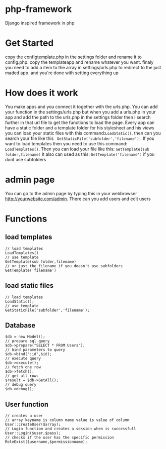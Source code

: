 # php-framework
Django inspired framework in php

# Get Started
copy the configtemplate.php in the settings folder and rename it to config.php.
copy the templateapp and rename whatever you want. finaly you need to add a item to the array in settings/urls.php to redirect to the just maded app.
and you're done with setting everything up

# How does it work
You make apps and you connect it together with the urls.php. You can add your function in the settings/urls.php but when you add a urls.php in your app and add the path to the urls.php in the settings folder
then i search further in that url file to get the functions to load the page.
Every app can have a static folder and a template folder for his stylesheet and his views
you can load your static files with this command:```LoadStatic()```. then can you search your file like this ``` GetStaticFile('subfolder','filename')``` . If you want to load templates then you need to use this command: 
``` LoadTemplates()```. Then you can load your file like this: ```GetTemplate(sub folder,filename)``` it also can used as this: ```GetTemplate('filename')``` if you dont use subfolders

# admin page
You can go to the admin page by typing this in your webbrowser http://yourwebsite.com/admin. There can you add users and edit users

# Functions

## load templates
```
// load templates
LoadTemplates()
// use template
GetTemplate(sub folder,filename)
// or just the filename if you doesn't use subfolders
GetTemplate('filename')
```
## load static files
```
// load templates
LoadStatic();
// use template
GetStaticFile('subfolder','filename');
```
## Database
```
$db = new Model();
// prepare sql query
$db->prepare("SELECT * FROM Users");
// bind parameters to query
$db->bind(":id",$id);
// execute query
$db->execute();
// fetch one row
$db->fetch();
// get all rows
$result = $db->GetAll();
// debug query
$db->debug();

```
## User function
```
// creates a user
// array keyname is column name value is value of column
User::createUser($array);
// Login function and creates a session when is successfull
User::Login($user,$pass);
// checks if the user has the specific permission
RoleExist($username,$permissionname);

```
 
